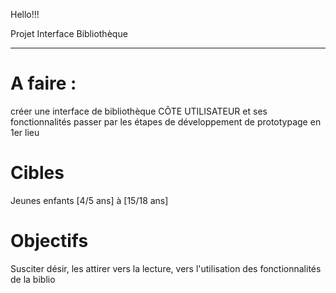 Hello!!!

Projet Interface Bibliothèque
_______________________________

A faire :
==========

créer une interface de bibliothèque CÔTE UTILISATEUR et ses fonctionnalités
passer par les étapes de développement de prototypage en 1er lieu 


Cibles
========

Jeunes enfants [4/5 ans] à [15/18 ans]



Objectifs
=========

Susciter désir, les attirer vers la lecture, vers l'utilisation des fonctionnalités de la biblio



